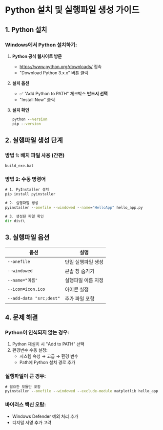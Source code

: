 # Python 설치 및 실행파일 생성 가이드

## 1. Python 설치

### Windows에서 Python 설치하기:

1. **Python 공식 웹사이트 방문**
   - https://www.python.org/downloads/ 접속
   - "Download Python 3.x.x" 버튼 클릭

2. **설치 옵션**
   - ✅ "Add Python to PATH" 체크박스 **반드시 선택**
   - "Install Now" 클릭

3. **설치 확인**
   ```cmd
   python --version
   pip --version
   ```

## 2. 실행파일 생성 단계

### 방법 1: 배치 파일 사용 (간편)
```cmd
build_exe.bat
```

### 방법 2: 수동 명령어
```cmd
# 1. PyInstaller 설치
pip install pyinstaller

# 2. 실행파일 생성
pyinstaller --onefile --windowed --name="HelloApp" hello_app.py

# 3. 생성된 파일 확인
dir dist\
```

## 3. 실행파일 옵션

| 옵션 | 설명 |
|------|------|
| `--onefile` | 단일 실행파일 생성 |
| `--windowed` | 콘솔 창 숨기기 |
| `--name="이름"` | 실행파일 이름 지정 |
| `--icon=icon.ico` | 아이콘 설정 |
| `--add-data "src;dest"` | 추가 파일 포함 |

## 4. 문제 해결

### Python이 인식되지 않는 경우:
1. Python 재설치 시 "Add to PATH" 선택
2. 환경변수 수동 설정:
   - 시스템 속성 → 고급 → 환경 변수
   - Path에 Python 설치 경로 추가

### 실행파일이 큰 경우:
```cmd
# 필요한 모듈만 포함
pyinstaller --onefile --windowed --exclude-module matplotlib hello_app.py
```

### 바이러스 백신 오탐:
- Windows Defender 예외 처리 추가
- 디지털 서명 추가 고려
